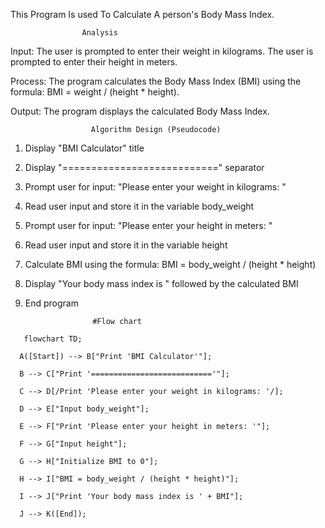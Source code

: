 This Program Is used To Calculate A person's Body Mass Index.

                    Analysis

Input:
The user is prompted to enter their weight in kilograms.
The user is prompted to enter their height in meters.

Process:
The program calculates the Body Mass Index (BMI) using the formula: BMI = weight / (height * height).

Output:
The program displays the calculated Body Mass Index.

                      Algorithm Design (Pseudocode)
1. Display "BMI Calculator" title
2. Display "===========================" separator
3. Prompt user for input: "Please enter your weight in kilograms: "
4. Read user input and store it in the variable body_weight
5. Prompt user for input: "Please enter your height in meters: "
6. Read user input and store it in the variable height
7. Calculate BMI using the formula: BMI = body_weight / (height * height)
8. Display "Your body mass index is " followed by the calculated BMI
9. End program

                      #Flow chart
```mermaid
   flowchart TD;
   
  A([Start]) --> B["Print 'BMI Calculator'"];
  
  B --> C["Print '==========================='"];
  
  C --> D[/Print 'Please enter your weight in kilograms: '/];
  
  D --> E["Input body_weight"];
  
  E --> F["Print 'Please enter your height in meters: '"];
  
  F --> G["Input height"];
  
  G --> H["Initialize BMI to 0"];
  
  H --> I["BMI = body_weight / (height * height)"];
  
  I --> J["Print 'Your body mass index is ' + BMI"];
  
  J --> K([End]);
```

                     
